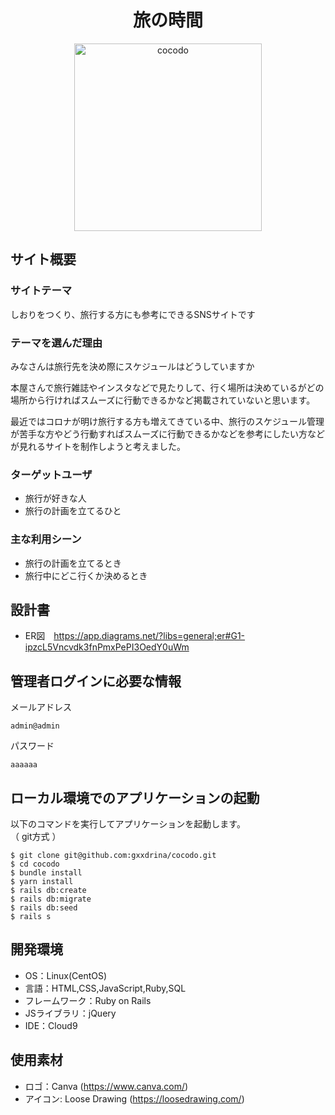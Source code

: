 <h1 align="center">旅の時間 </h1>
<p align="center">
  <img width="300" align="center" alt="cocodo" src="https://github.com/shunyamannen/ryokounojikan/assets/129735340/e853f136-4fb6-4065-8792-53db44cc5aa6">
</p>


## サイト概要

### サイトテーマ
しおりをつくり、旅行する方にも参考にできるSNSサイトです

### テーマを選んだ理由
みなさんは旅行先を決め際にスケジュールはどうしていますか

本屋さんで旅行雑誌やインスタなどで見たりして、行く場所は決めているがどの場所から行ければスムーズに行動できるかなど掲載されていないと思います。

最近ではコロナが明け旅行する方も増えてきている中、旅行のスケジュール管理が苦手な方やどう行動すればスムーズに行動できるかなどを参考にしたい方などが見れるサイトを制作しようと考えました。



### ターゲットユーザ
- 旅行が好きな人
- 旅行の計画を立てるひと



### 主な利用シーン
- 旅行の計画を立てるとき
- 旅行中にどこ行くか決めるとき



## 設計書
- ER図　https://app.diagrams.net/?libs=general;er#G1-ipzcL5Vncvdk3fnPmxPePI3OedY0uWm


## 管理者ログインに必要な情報
メールアドレス
```
admin@admin
```
パスワード
```
aaaaaa  
```

## ローカル環境でのアプリケーションの起動
以下のコマンドを実行してアプリケーションを起動します。  
（ git方式 ）
```
$ git clone git@github.com:gxxdrina/cocodo.git
$ cd cocodo
$ bundle install
$ yarn install
$ rails db:create
$ rails db:migrate
$ rails db:seed
$ rails s
```



## 開発環境
- OS：Linux(CentOS)
- 言語：HTML,CSS,JavaScript,Ruby,SQL
- フレームワーク：Ruby on Rails
- JSライブラリ：jQuery
- IDE：Cloud9


## 使用素材
- ロゴ：Canva (https://www.canva.com/)
- アイコン: Loose Drawing (https://loosedrawing.com/)

